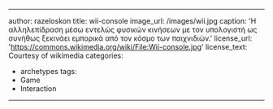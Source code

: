 ---
author: razeloskon
title: wii-console
image_url: /images/wii.jpg
caption: 'Η αλληλεπίδραση μέσω εντελώς φυσικών κινήσεων με τον υπολογιστή ως συνήθως ξεκινάει εμπορικά από τον κόσμο των παιχνιδιών.'
license_url: 'https://commons.wikimedia.org/wiki/File:Wii-console.jpg'
license_text: Courtesy of wikimedia
categories:
  - archetypes
  tags:
  - Game
  - Interaction
 ---
